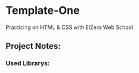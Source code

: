 # Template-One
Practicing on HTML &amp; CSS with ElZero Web School 

## Project Notes:

### Used Librarys:
